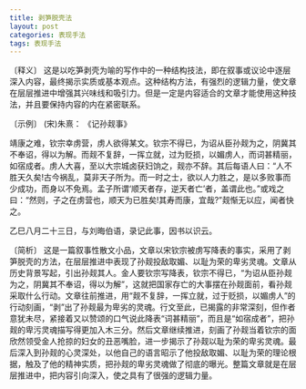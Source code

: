 ```yaml
---
title: 剥笋脱壳法
layout: post
categories: 表现手法
tags: 表现手法
---
```


〔释义〕 这是以吃笋剥壳为喻的写作中的一种结构技法，即在叙事或议论中逐层深入内容，最终揭示实质或基本观点。这种结构方法，有强烈的逻辑力量，使文章在层层推进中增强其兴味线和吸引力。但是一定是内容适合的文章才能使用这种技法，并且要保持内容的内在紧密联系。

〔示例〕 (宋)朱熹： 《记孙觌事》

靖康之难，钦宗幸虏营，虏人欲得某文。钦宗不得已，为诏从臣孙觌为之，阴冀其不奉诏，得以为解。而觌不复辞，一挥立就，过为贬损，以媚虏人，而词甚精丽，如宿成者。虏人大喜，至以大宗城卤获妇饷之，觌亦不辞。其后每语人曰：“人不胜天久矣!古今祸乱，莫非天子所为。而一时之士，欲以人力胜之，是以多败事而少成功，而身以不免焉。孟子所谓‘顺天者存，逆天者亡’者，盖谓此也。”或戏之曰：“然则，子之在虏营也，顺天为已胜矣!其寿而康，宜哉?”觌惭无以应，闻者快之。

乙巳八月二十三日，与刘晦伯语，录记此事，因书以识云。

〔简析〕 这是一篇叙事性散文小品，文章以宋钦宗被虏写降表的事实，采用了剥笋脱壳的方法，在层层推进中表现了孙觌投敌取媚、以耻为荣的卑劣灵魂。文章从历史背景写起，引出孙觌其人。金人要钦宗写降表，钦宗不得已，“为诏从臣孙觌为之，阴冀其不奉诏，得以为解”，这就把国家存亡的大事摆在孙觌面前，看孙觌采取什么行动。文章往前推进，用“觌不复辞，一挥立就，过于贬损，以媚虏人”的行动刻画，“剥”出了孙觌最为卑劣的灵魂。行文至此，已揭露的非常深刻，但作者意犹未尽，紧接着又以赞颂的口气说此降表“词甚精丽”，而且是“如宿成者”，把孙觌的卑污灵魂描写得更加入木三分。然后文章继续推进，刻画了孙觌当着钦宗的面欣然领受金人抢掠的妇女的丑恶嘴脸，进一步揭示了孙觌以耻为荣的卑劣灵魂。最后深入到孙觌的心灵深处，以他自己的语言昭示了他投敌取媚、以耻为荣的理论根据，触及了他的精神实质，把孙觌的卑劣灵魂做了彻底的曝光。整篇文章就是在层层推进中，把内容引向深入，使之具有了很强的逻辑力量。 